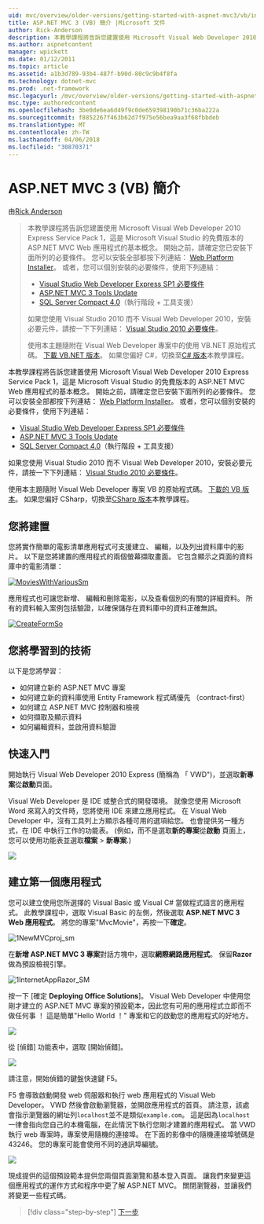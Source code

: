 ```yaml
---
uid: mvc/overview/older-versions/getting-started-with-aspnet-mvc3/vb/intro-to-aspnet-mvc-3
title: ASP.NET MVC 3 (VB) 簡介 |Microsoft 文件
author: Rick-Anderson
description: 本教學課程將告訴您建置使用 Microsoft Visual Web Developer 2010 Express Service Pack 1，也就是 ASP.NET MVC Web 應用程式的基本概念...
ms.author: aspnetcontent
manager: wpickett
ms.date: 01/12/2011
ms.topic: article
ms.assetid: a1b3d789-93b4-487f-b90d-80c9c9b4f8fa
ms.technology: dotnet-mvc
ms.prod: .net-framework
msc.legacyurl: /mvc/overview/older-versions/getting-started-with-aspnet-mvc3/vb/intro-to-aspnet-mvc-3
msc.type: authoredcontent
ms.openlocfilehash: 3be0de6ea6d49f9c0de659398190b71c36ba222a
ms.sourcegitcommit: f8852267f463b62d7f975e56bea9aa3f68fbbdeb
ms.translationtype: MT
ms.contentlocale: zh-TW
ms.lasthandoff: 04/06/2018
ms.locfileid: "30870371"
---
```

<a name="intro-to-aspnet-mvc-3-vb"></a>ASP.NET MVC 3 (VB) 簡介
====================
由[Rick Anderson](https://github.com/Rick-Anderson)

> 本教學課程將告訴您建置使用 Microsoft Visual Web Developer 2010 Express Service Pack 1，這是 Microsoft Visual Studio 的免費版本的 ASP.NET MVC Web 應用程式的基本概念。 開始之前，請確定您已安裝下面所列的必要條件。 您可以安裝全部都按下列連結： [Web Platform Installer](https://www.microsoft.com/web/gallery/install.aspx?appid=VWD2010SP1Pack)。 或者，您可以個別安裝的必要條件，使用下列連結：
> 
> - [Visual Studio Web Developer Express SP1 必要條件](https://www.microsoft.com/web/gallery/install.aspx?appid=VWD2010SP1Pack)
> - [ASP.NET MVC 3 Tools Update](https://www.microsoft.com/web/gallery/install.aspx?appsxml=&amp;appid=MVC3)
> - [SQL Server Compact 4.0](https://www.microsoft.com/web/gallery/install.aspx?appid=SQLCE;SQLCEVSTools_4_0)（執行階段 + 工具支援）
> 
> 如果您使用 Visual Studio 2010 而不 Visual Web Developer 2010，安裝必要元件，請按一下下列連結： [Visual Studio 2010 必要條件](https://www.microsoft.com/web/gallery/install.aspx?appsxml=&amp;appid=VS2010SP1Pack)。
> 
> 使用本主題隨附在 Visual Web Developer 專案中的使用 VB.NET 原始程式碼。 [下載 VB.NET 版本](https://code.msdn.microsoft.com/Introduction-to-MVC-3-10d1b098)。 如果您偏好 C#，切換至[C# 版本](../cs/intro-to-aspnet-mvc-3.md)本教學課程。


本教學課程將告訴您建置使用 Microsoft Visual Web Developer 2010 Express Service Pack 1，這是 Microsoft Visual Studio 的免費版本的 ASP.NET MVC Web 應用程式的基本概念。 開始之前，請確定您已安裝下面所列的必要條件。 您可以安裝全部都按下列連結： [Web Platform Installer](https://www.microsoft.com/web/gallery/install.aspx?appid=VWD2010SP1Pack)。 或者，您可以個別安裝的必要條件，使用下列連結：

- [Visual Studio Web Developer Express SP1 必要條件](https://www.microsoft.com/web/gallery/install.aspx?appid=VWD2010SP1Pack)
- [ASP.NET MVC 3 Tools Update](https://www.microsoft.com/web/gallery/install.aspx?appsxml=&amp;appid=MVC3)
- [SQL Server Compact 4.0](https://www.microsoft.com/web/gallery/install.aspx?appid=SQLCE;SQLCEVSTools_4_0)（執行階段 + 工具支援）

如果您使用 Visual Studio 2010 而不 Visual Web Developer 2010，安裝必要元件，請按一下下列連結： [Visual Studio 2010 必要條件](https://www.microsoft.com/web/gallery/install.aspx?appsxml=&amp;appid=VS2010SP1Pack)。

使用本主題隨附 Visual Web Developer 專案 VB 的原始程式碼。 [下載的 VB 版本](https://code.msdn.microsoft.com/Project/Download/FileDownload.aspx?ProjectName=aspnetmvcsamples&amp;DownloadId=14824)。 如果您偏好 CSharp，切換至[CSharp 版本](../cs/intro-to-aspnet-mvc-3.md)本教學課程。

## <a name="what-youll-build"></a>您將建置

您將實作簡單的電影清單應用程式可支援建立、 編輯，以及列出資料庫中的影片。 以下是您將建置的應用程式的兩個螢幕擷取畫面。 它包含顯示之頁面的資料庫中的電影清單：

[![MoviesWithVariousSm](intro-to-aspnet-mvc-3/_static/image2.png)](intro-to-aspnet-mvc-3/_static/image1.png)

應用程式也可讓您新增、 編輯和刪除電影，以及查看個別的有關的詳細資料。 所有的資料輸入案例包括驗證，以確保儲存在資料庫中的資料正確無誤。

[![CreateFormSo](intro-to-aspnet-mvc-3/_static/image4.png)](intro-to-aspnet-mvc-3/_static/image3.png)

## <a name="skills-youll-learn"></a>您將學習到的技術

以下是您將學習：

- 如何建立新的 ASP.NET MVC 專案
- 如何建立新的資料庫使用 Entity Framework 程式碼優先 （contract-first）
- 如何建立 ASP.NET MVC 控制器和檢視
- 如何擷取及顯示資料
- 如何編輯資料，並啟用資料驗證

## <a name="getting-started"></a>快速入門

開始執行 Visual Web Developer 2010 Express (簡稱為 「 VWD")，並選取**新專案**從**啟動**頁面。

Visual Web Developer 是 IDE 或整合式的開發環境。 就像您使用 Microsoft Word 來寫入的文件時，您將使用 IDE 來建立應用程式。 在 Visual Web Developer 中，沒有工具列上方顯示各種可用的選項給您。 也會提供另一種方式，在 IDE 中執行工作的功能表。 (例如，而不是選取**新的專案**從**啟動** 頁面上，您可以使用功能表並選取**檔案** &gt; **新專案**.)

[![](intro-to-aspnet-mvc-3/_static/image6.png)](intro-to-aspnet-mvc-3/_static/image5.png)

## <a name="creating-your-first-application"></a>建立第一個應用程式

您可以建立使用您所選擇的 Visual Basic 或 Visual C# 當做程式語言的應用程式。 此教學課程中，選取 Visual Basic 的左側，然後選取  **ASP.NET MVC 3 Web 應用程式**。 將您的專案"MvcMovie"，再按一下**確定**。

![1NewMVCproj_sm](intro-to-aspnet-mvc-3/_static/image7.png)

在**新增 ASP.NET MVC 3 專案**對話方塊中，選取**網際網路應用程式**。 保留**Razor**做為預設檢視引擎。

![1InternetAppRazor_SM](intro-to-aspnet-mvc-3/_static/image8.png)

按一下 [確定 **Deploying Office Solutions**]。 Visual Web Developer 中使用您剛才建立的 ASP.NET MVC 專案的預設範本，因此您有可用的應用程式立即而不做任何事 ！ 這是簡單"Hello World ！" 專案和它的啟動您的應用程式的好地方。

[![](intro-to-aspnet-mvc-3/_static/image10.png)](intro-to-aspnet-mvc-3/_static/image9.png)

從 [偵錯] 功能表中，選取 [開始偵錯]。

![](intro-to-aspnet-mvc-3/_static/image11.png)

請注意，開始偵錯的鍵盤快速鍵 F5。

F5 會導致啟動開發 web 伺服器和執行 web 應用程式的 Visual Web Developer。 VWD 然後會啟動瀏覽器，並開啟應用程式的首頁。 請注意，該處會指示瀏覽器的網址列`localhost`並不是類似`example.com`。 這是因為`localhost`一律會指向您自己的本機電腦，在此情況下執行您剛才建置的應用程式。 當 VWD 執行 web 專案時，專案使用隨機的連接埠。 在下面的影像中的隨機連接埠號碼是 43246。 您的專案可能會使用不同的通訊埠編號。

![](intro-to-aspnet-mvc-3/_static/image12.png)

現成提供的這個預設範本提供您兩個頁面瀏覽和基本登入頁面。 讓我們來變更這個應用程式的運作方式和程序中更了解 ASP.NET MVC。 關閉瀏覽器，並讓我們將變更一些程式碼。

> [!div class="step-by-step"]
> [下一步](adding-a-controller.md)
